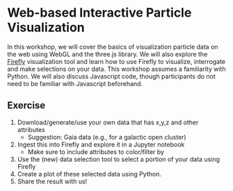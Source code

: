 # Web-based Interactive Particle Visualization

In this workshop, we will cover the basics of visualization particle data on the web using WebGL and the three.js library.  We will also explore the [Firefly](https://firefly.rcs.northwestern.edu/) visualization tool and learn how to use Firefly to visualize, interrogate and make selections on your data.  This workshop assumes a familiarity with Python.  We will also discuss Javascript code, though participants do not need to be familiar with Javascript beforehand.

## Exercise

1. Download/generate/use your own data that has x,y,z and other attributes
	- Suggestion: Gaia data (e.g., for a galactic open cluster)
2. Ingest this into Firefly and explore it in a Jupyter notebook
	- Make sure to include attributes to color/filter by
4. Use the (new) data selection tool to select a portion of your data using Firefly
5. Create a plot of these selected data using Python.
6. Share the result with us!
